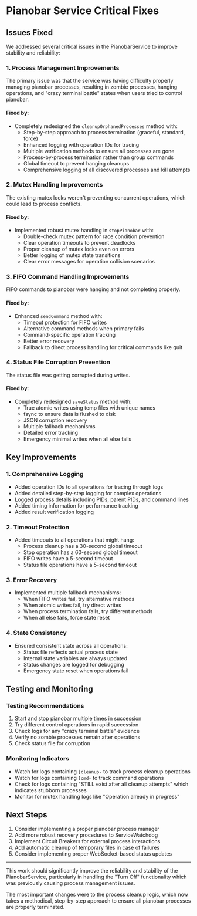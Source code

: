 # Pianobar Service Critical Fixes

## Issues Fixed

We addressed several critical issues in the PianobarService to improve stability and reliability:

### 1. Process Management Improvements

The primary issue was that the service was having difficulty properly managing pianobar processes, resulting in zombie processes, hanging operations, and "crazy terminal battle" states when users tried to control pianobar.

#### Fixed by:

- Completely redesigned the `cleanupOrphanedProcesses` method with:
  - Step-by-step approach to process termination (graceful, standard, force)
  - Enhanced logging with operation IDs for tracing
  - Multiple verification methods to ensure all processes are gone
  - Process-by-process termination rather than group commands
  - Global timeout to prevent hanging cleanups
  - Comprehensive logging of all discovered processes and kill attempts

### 2. Mutex Handling Improvements

The existing mutex locks weren't preventing concurrent operations, which could lead to process conflicts.

#### Fixed by:

- Implemented robust mutex handling in `stopPianobar` with:
  - Double-check mutex pattern for race condition prevention
  - Clear operation timeouts to prevent deadlocks
  - Proper cleanup of mutex locks even on errors
  - Better logging of mutex state transitions
  - Clear error messages for operation collision scenarios

### 3. FIFO Command Handling Improvements

FIFO commands to pianobar were hanging and not completing properly.

#### Fixed by:

- Enhanced `sendCommand` method with:
  - Timeout protection for FIFO writes
  - Alternative command methods when primary fails
  - Command-specific operation tracking
  - Better error recovery
  - Fallback to direct process handling for critical commands like quit

### 4. Status File Corruption Prevention

The status file was getting corrupted during writes.

#### Fixed by:

- Completely redesigned `saveStatus` method with:
  - True atomic writes using temp files with unique names
  - fsync to ensure data is flushed to disk
  - JSON corruption recovery
  - Multiple fallback mechanisms
  - Detailed error tracking
  - Emergency minimal writes when all else fails

## Key Improvements

### 1. Comprehensive Logging

- Added operation IDs to all operations for tracing through logs
- Added detailed step-by-step logging for complex operations
- Logged process details including PIDs, parent PIDs, and command lines
- Added timing information for performance tracking
- Added result verification logging

### 2. Timeout Protection

- Added timeouts to all operations that might hang:
  - Process cleanup has a 30-second global timeout
  - Stop operation has a 60-second global timeout
  - FIFO writes have a 5-second timeout
  - Status file operations have a 5-second timeout

### 3. Error Recovery

- Implemented multiple fallback mechanisms:
  - When FIFO writes fail, try alternative methods
  - When atomic writes fail, try direct writes
  - When process termination fails, try different methods
  - When all else fails, force state reset

### 4. State Consistency

- Ensured consistent state across all operations:
  - Status file reflects actual process state
  - Internal state variables are always updated
  - Status changes are logged for debugging
  - Emergency state reset when operations fail

## Testing and Monitoring

### Testing Recommendations

1. Start and stop pianobar multiple times in succession
2. Try different control operations in rapid succession
3. Check logs for any "crazy terminal battle" evidence
4. Verify no zombie processes remain after operations
5. Check status file for corruption

### Monitoring Indicators

- Watch for logs containing `[cleanup-` to track process cleanup operations
- Watch for logs containing `[cmd-` to track command operations
- Check for logs containing "STILL exist after all cleanup attempts" which indicates stubborn processes
- Monitor for mutex handling logs like "Operation already in progress"

## Next Steps

1. Consider implementing a proper pianobar process manager
2. Add more robust recovery procedures to ServiceWatchdog
3. Implement Circuit Breakers for external process interactions
4. Add automatic cleanup of temporary files in case of failures
5. Consider implementing proper WebSocket-based status updates

---

This work should significantly improve the reliability and stability of the PianobarService, particularly in handling the "Turn Off" functionality which was previously causing process management issues.

The most important changes were to the process cleanup logic, which now takes a methodical, step-by-step approach to ensure all pianobar processes are properly terminated.